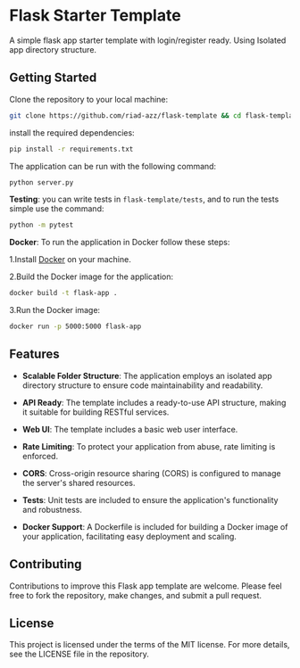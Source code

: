 # Flask Starter Template

A simple flask app starter template with login/register ready. Using Isolated app directory structure.

## Getting Started

Clone the repository to your local machine:

```bash
git clone https://github.com/riad-azz/flask-template && cd flask-template
```

install the required dependencies:

```bash
pip install -r requirements.txt
```

The application can be run with the following command:

```bash
python server.py
```

**Testing**: you can write tests in `flask-template/tests`, and to run the tests simple use the command:

```bash
python -m pytest
```

**Docker**: To run the application in Docker follow these steps:

1.Install [Docker](https://www.docker.com/) on your machine.

2.Build the Docker image for the application:

```bash
docker build -t flask-app .
```

3.Run the Docker image:

```bash
docker run -p 5000:5000 flask-app
```

## Features

- **Scalable Folder Structure**: The application employs an isolated app directory structure to ensure code maintainability and readability.

- **API Ready**: The template includes a ready-to-use API structure, making it suitable for building RESTful services.

- **Web UI**: The template includes a basic web user interface.

- **Rate Limiting**: To protect your application from abuse, rate limiting is enforced.

- **CORS**: Cross-origin resource sharing (CORS) is configured to manage the server's shared resources.

- **Tests**: Unit tests are included to ensure the application's functionality and robustness.

- **Docker Support**: A Dockerfile is included for building a Docker image of your application, facilitating easy deployment and scaling.

## Contributing

Contributions to improve this Flask app template are welcome. Please feel free to fork the repository, make changes, and submit a pull request.

## License

This project is licensed under the terms of the MIT license. For more details, see the LICENSE file in the repository.
